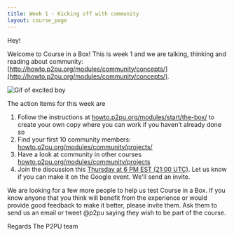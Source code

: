 ```yaml
---
title: Week 1 - Kicking off with community
layout: course_page
---
```


Hey!

Welcome to Course in a Box! This is week 1 and we are talking, thinking and reading about community: [http://howto.p2pu.org/modules/community/concepts/](http://howto.p2pu.org/modules/community/concepts/).

![Gif of excited boy]({{site.baseurl}}/img/excited.gif)

The action items for this week are

 1. Follow the instructions at [howto.p2pu.org/modules/start/the-box/](http://howto.p2pu.org/modules/start/the-box/) to create your own copy where you can work if you haven’t already done so
 1. Find your first 10 community members: [howto.p2pu.org/modules/community/projects/](http://howto.p2pu.org/modules/community/projects/)
 1. Have a look at community in other courses [howto.p2pu.org/modules/community/projects](http://howto.p2pu.org/modules/community/projects/)
 1. Join the discussion this [Thursday at 6 PM EST (21:00 UTC)](https://www.google.com/calendar/embed?src=p2pu.org_bdbg1p5olhp0eo83mnqi7fvpfs%40group.calendar.google.com). Let us know if you can make it on the Google event. We'll send an invite.

We are looking for a few more people to help us test Course in a Box. If you know anyone that you think will benefit from the experience or would provide good feedback to make it better, please invite them. Ask them to send us an email or tweet @p2pu saying they wish to be part of the course.

Regards
The P2PU team
